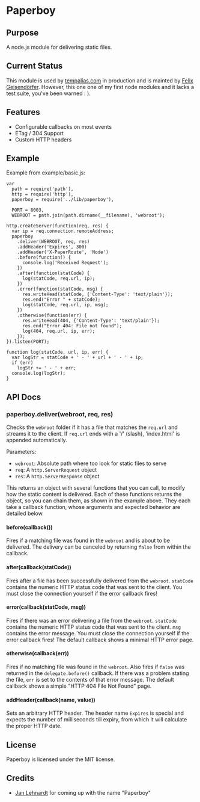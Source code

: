 # Paperboy

## Purpose

A node.js module for delivering static files.

## Current Status

This module is used by [tempalias.com](http://tempalias.com/) in production
and is mainted by [Felix Geisendörfer](https://github.com/felixge). However,
this one one of my first node modules and it lacks a test suite, you've been
warned : ).

## Features
  
 * Configurable callbacks on most events
 * ETag / 304 Support
 * Custom HTTP headers

## Example

Example from example/basic.js:

    var
      path = require('path'),
      http = require('http'),
      paperboy = require('../lib/paperboy'),
    
      PORT = 8003,
      WEBROOT = path.join(path.dirname(__filename), 'webroot');
    
    http.createServer(function(req, res) {
      var ip = req.connection.remoteAddress;
      paperboy
        .deliver(WEBROOT, req, res)
        .addHeader('Expires', 300)
        .addHeader('X-PaperRoute', 'Node')
        .before(function() {
          console.log('Received Request');
        })
        .after(function(statCode) {
          log(statCode, req.url, ip);
        })
        .error(function(statCode, msg) {
          res.writeHead(statCode, {'Content-Type': 'text/plain'});
          res.end("Error " + statCode);
          log(statCode, req.url, ip, msg);
        })
        .otherwise(function(err) {
          res.writeHead(404, {'Content-Type': 'text/plain'});
          res.end("Error 404: File not found");
          log(404, req.url, ip, err);
        });
    }).listen(PORT);
    
    function log(statCode, url, ip, err) {
      var logStr = statCode + ' - ' + url + ' - ' + ip;
      if (err)
        logStr += ' - ' + err;
      console.log(logStr);
    }

## API Docs

### paperboy.deliver(webroot, req, res)

Checks the `webroot` folder if it has a file that matches the `req.url` and streams it to the client. If `req.url` ends with a '/' (slash), 'index.html' is appended automatically.

Parameters:

* `webroot`: Absolute path where too look for static files to serve
* `req`: A `http.ServerRequest` object
* `res`: A `http.ServerResponse` object

This returns an object with several functions that you can call, to modify how the static content is delivered. Each of these functions returns the object, so you can chain them, as shown in the example above. They each take a callback function, whose arguments and expected behavior are detailed below.

#### before(callback())

Fires if a matching file was found in the `webroot` and is about to be delivered. The delivery can be canceled by returning `false` from within the callback.

#### after(callback(statCode))

Fires after a file has been successfully delivered from the `webroot`. `statCode` contains the numeric HTTP status code that was sent to the client. You must close the connection yourself if the error callback fires!

#### error(callback(statCode, msg))

Fires if there was an error delivering a file from the `webroot`. `statCode` contains the numeric HTTP status code that was sent to the client. `msg` contains the error message. You must close the connection yourself if the error callback fires! The default callback shows a minimal HTTP error page.

#### otherwise(callback(err))

Fires if no matching file was found in the `webroot`. Also fires if `false` was returned in the `delegate.before()` callback. If there was a problem stating the file, `err` is set to the contents of that error message. The default callback shows a simple "HTTP 404 File Not Found" page.

#### addHeader(callback(name, value))

Sets an arbitrary HTTP header. The header name `Expires` is special and expects the number of milliseconds till expiry, from which it will calculate the proper HTTP date.

## License

Paperboy is licensed under the MIT license.

## Credits

* [Jan Lehnardt](http://twitter.com/janl) for coming up with the name "Paperboy"
